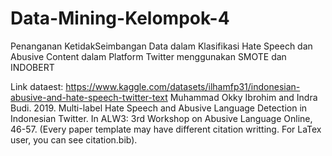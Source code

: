# Data-Mining-Kelompok-4
Penanganan KetidakSeimbangan Data dalam Klasifikasi Hate Speech dan Abusive Content dalam Platform Twitter menggunakan SMOTE dan INDOBERT

Link dataest: https://www.kaggle.com/datasets/ilhamfp31/indonesian-abusive-and-hate-speech-twitter-text
Muhammad Okky Ibrohim and Indra Budi. 2019. Multi-label Hate Speech and Abusive Language Detection in Indonesian Twitter. In ALW3: 3rd Workshop on Abusive Language Online, 46-57. (Every paper template may have different citation writting. For LaTex user, you can see citation.bib).
